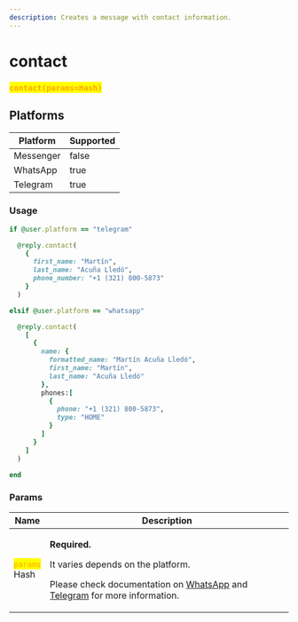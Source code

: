 ```yaml
---
description: Creates a message with contact information.
---
```


# contact

### <mark style="color:orange;">`contact(params=Hash)`</mark>

## **Platforms**

<table><thead><tr><th>Platform</th><th data-type="checkbox">Supported</th></tr></thead><tbody><tr><td>Messenger</td><td>false</td></tr><tr><td>WhatsApp</td><td>true</td></tr><tr><td>Telegram</td><td>true</td></tr></tbody></table>

### Usage

```ruby
if @user.platform == "telegram"

  @reply.contact(
    {
      first_name: "Martín",
      last_name: "Acuña Lledó",
      phone_number: "+1 (321) 800-5873"
    }
  )

elsif @user.platform == "whatsapp"

  @reply.contact(
    [
      {
        name: {
          formatted_name: "Martín Acuña Lledó",
          first_name: "Martín",
          last_name: "Acuña Lledó"
        },
        phones:[
          {
            phone: "+1 (321) 800-5873",
            type: "HOME"
          }
        ]
      }
    ]
  )

end
```

### Params

| Name                                                                                                                  | Description                                                                                                                                                                                                                                                                                                                       |
| --------------------------------------------------------------------------------------------------------------------- | --------------------------------------------------------------------------------------------------------------------------------------------------------------------------------------------------------------------------------------------------------------------------------------------------------------------------------- |
| <p><mark style="color:orange;"><code>params</code></mark><br><mark style="color:orange;"><code></code></mark>Hash</p> | <p><strong>Required.</strong></p><p>It varies depends on the platform. </p><p>Please check documentation on <a href="https://developers.facebook.com/docs/whatsapp/cloud-api/reference/messages#contacts-object">WhatsApp</a> and <a href="https://core.telegram.org/bots/api#sendcontact">Telegram</a> for more information.</p> |
